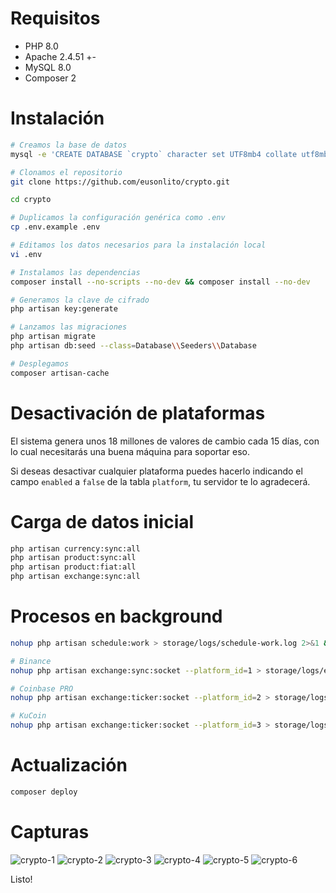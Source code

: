 # Requisitos

* PHP 8.0
* Apache 2.4.51 +-
* MySQL 8.0
* Composer 2

# Instalación

```bash
# Creamos la base de datos
mysql -e 'CREATE DATABASE `crypto` character set UTF8mb4 collate utf8mb4_bin;'

# Clonamos el repositorio
git clone https://github.com/eusonlito/crypto.git

cd crypto

# Duplicamos la configuración genérica como .env
cp .env.example .env

# Editamos los datos necesarios para la instalación local
vi .env

# Instalamos las dependencias
composer install --no-scripts --no-dev && composer install --no-dev

# Generamos la clave de cifrado
php artisan key:generate

# Lanzamos las migraciones
php artisan migrate
php artisan db:seed --class=Database\\Seeders\\Database

# Desplegamos
composer artisan-cache
````

# Desactivación de plataformas

El sistema genera unos 18 millones de valores de cambio cada 15 días, con lo cual necesitarás una buena máquina para soportar eso.

Si deseas desactivar cualquier plataforma puedes hacerlo indicando el campo `enabled` a `false` de la tabla `platform`, tu servidor te lo agradecerá.

# Carga de datos inicial

```bash
php artisan currency:sync:all
php artisan product:sync:all
php artisan product:fiat:all
php artisan exchange:sync:all
```

# Procesos en background

```bash
nohup php artisan schedule:work > storage/logs/schedule-work.log 2>&1 &

# Binance
nohup php artisan exchange:sync:socket --platform_id=1 > storage/logs/exchange-sync-socket-1.log 2>&1 &

# Coinbase PRO
nohup php artisan exchange:ticker:socket --platform_id=2 > storage/logs/exchange-ticker-socket-2.log 2>&1 &

# KuCoin
nohup php artisan exchange:ticker:socket --platform_id=3 > storage/logs/exchange-ticker-socket-3.log 2>&1 &
```

# Actualización

```bash
composer deploy
```

# Capturas

![crypto-1](https://user-images.githubusercontent.com/644551/140419472-b1da492f-2cbc-4a29-83b8-c194594ba9dc.png)
![crypto-2](https://user-images.githubusercontent.com/644551/140419495-575e4b66-8704-4111-8886-8b062453c04c.png)
![crypto-3](https://user-images.githubusercontent.com/644551/140419508-7632c08d-ef85-4dc7-a719-2b9eccab8e4e.png)
![crypto-4](https://user-images.githubusercontent.com/644551/140419549-9952fb2e-f07c-4ece-bbb4-7d27c37ed23c.png)
![crypto-5](https://user-images.githubusercontent.com/644551/140419926-651c16c1-bc2f-4c14-987b-d829d3cce79a.png)
![crypto-6](https://user-images.githubusercontent.com/644551/140419742-feb5bb67-29d9-4ff0-bc34-aed2bf98b063.png)

Listo!
